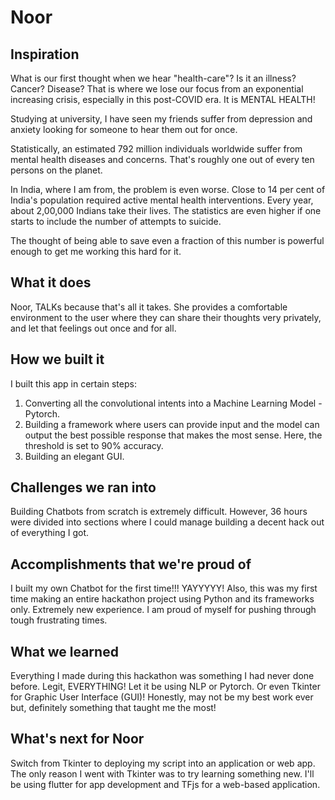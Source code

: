 # Noor

## Inspiration
What is our first thought when we hear "health-care"? Is it an illness? Cancer? Disease? That is where we lose our focus from an exponential increasing crisis, especially in this post-COVID era. It is MENTAL HEALTH!

Studying at university, I have seen my friends suffer from depression and anxiety looking for someone to hear them out for once.

Statistically, an estimated 792 million individuals worldwide suffer from mental health diseases and concerns.
That's roughly one out of every ten persons on the planet.

In India, where I am from, the problem is even worse. Close to 14 per cent of India's population required active mental health interventions. Every year, about 2,00,000 Indians take their lives. The statistics are even higher if one starts to include the number of attempts to suicide.

The thought of being able to save even a fraction of this number is powerful enough to get me working this hard for it.

## What it does
Noor, TALKs because that's all it takes. She provides a comfortable environment to the user where they can share their thoughts very privately, and let that feelings out once and for all.

## How we built it
I built this app in certain steps:
1. Converting all the convolutional intents into a Machine Learning Model - Pytorch.
2. Building a framework where users can provide input and the model can output the best possible response that makes the most sense. Here, the threshold is set to 90% accuracy.
3. Building an elegant GUI.

## Challenges we ran into
Building Chatbots from scratch is extremely difficult. However, 36 hours were divided into sections where I could manage building a decent hack out of everything I got.

## Accomplishments that we're proud of
I built my own Chatbot for the first time!!! YAYYYYY! Also, this was my first time making an entire hackathon project using Python and its frameworks only. Extremely new experience. I am proud of myself for pushing through tough frustrating times.

## What we learned
Everything I made during this hackathon was something I had never done before. Legit, EVERYTHING! Let it be using NLP or Pytorch. Or even Tkinter for Graphic User Interface (GUI)! Honestly, may not be my best work ever but, definitely something that taught me the most!

## What's next for Noor
Switch from Tkinter to deploying my script into an application or web app. The only reason I went with Tkinter was to try learning something new. I'll be using flutter for app development and TFjs for a web-based application.